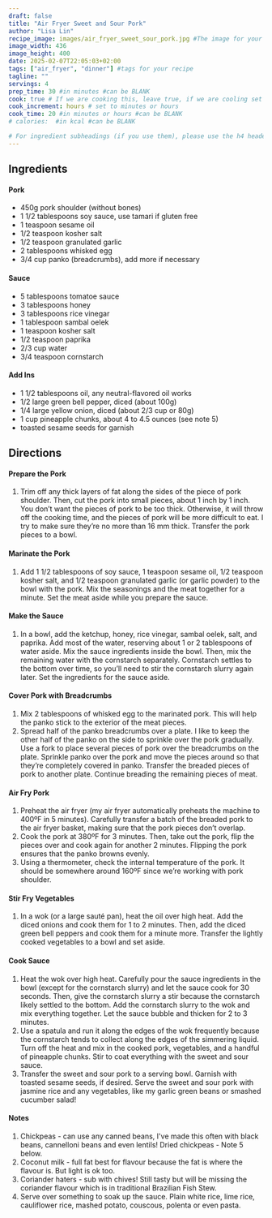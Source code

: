 ```yaml
---
draft: false
title: "Air Fryer Sweet and Sour Pork"
author: "Lisa Lin"
recipe_image: images/air_fryer_sweet_sour_pork.jpg #The image for your recipe
image_width: 436
image_height: 400
date: 2025-02-07T22:05:03+02:00
tags: ["air_fryer", "dinner"] #tags for your recipe
tagline: ""
servings: 4
prep_time: 30 #in minutes #can be BLANK
cook: true # If we are cooking this, leave true, if we are cooling set to false
cook_increment: hours # set to minutes or hours
cook_time: 20 #in minutes or hours #can be BLANK
# calories:  #in kcal #can be BLANK

# For ingredient subheadings (if you use them), please use the h4 header.  For print view I have those elements targeted
---
```



## Ingredients

#### Pork
- 450g pork shoulder (without bones)
- 1 1/2 tablespoons soy sauce, use tamari if gluten free
- 1 teaspoon sesame oil
- 1/2 teaspoon kosher salt
- 1/2 teaspoon granulated garlic
- 2 tablespoons whisked egg
- 3/4 cup panko (breadcrumbs), add more if necessary

#### Sauce
- 5 tablespoons tomatoe sauce
- 3 tablespoons honey
- 3 tablespoons rice vinegar
- 1 tablespoon sambal oelek
- 1 teaspoon kosher salt
- 1/2 teaspoon paprika
- 2/3 cup water
- 3/4 teaspoon cornstarch

#### Add Ins
- 1 1/2 tablespoons oil, any neutral-flavored oil works
- 1/2 large green bell pepper, diced (about 100g)
- 1/4 large yellow onion, diced (about 2/3 cup or 80g)
- 1 cup pineapple chunks, about 4 to 4.5 ounces (see note 5)
- toasted sesame seeds for garnish

## Directions

#### Prepare the Pork
1. Trim off any thick layers of fat along the sides of the piece of pork shoulder. Then, cut the pork into small pieces, about 1 inch by 1 inch. You don’t want the pieces of pork to be too thick. Otherwise, it will throw off the cooking time, and the pieces of pork will be more difficult to eat. I try to make sure they’re no more than 16 mm thick. Transfer the pork pieces to a bowl.

#### Marinate the Pork
1. Add 1 1/2 tablespoons of soy sauce, 1 teaspoon sesame oil, 1/2 teaspoon kosher salt, and 1/2 teaspoon granulated garlic (or garlic powder) to the bowl with the pork. Mix the seasonings and the meat together for a minute. Set the meat aside while you prepare the sauce.

#### Make the Sauce
1. In a bowl, add the ketchup, honey, rice vinegar, sambal oelek, salt, and paprika. Add most of the water, reserving about 1 or 2 tablespoons of water aside. Mix the sauce ingredients inside the bowl. Then, mix the remaining water with the cornstarch separately. Cornstarch settles to the bottom over time, so you’ll need to stir the cornstarch slurry again later. Set the ingredients for the sauce aside.

#### Cover Pork with Breadcrumbs
1. Mix 2 tablespoons of whisked egg to the marinated pork. This will help the panko stick to the exterior of the meat pieces.
2. Spread half of the panko breadcrumbs over a plate. I like to keep the other half of the panko on the side to sprinkle over the pork gradually. Use a fork to place several pieces of pork over the breadcrumbs on the plate. Sprinkle panko over the pork and move the pieces around so that they’re completely covered in panko. Transfer the breaded pieces of pork to another plate. Continue breading the remaining pieces of meat.

#### Air Fry Pork
1. Preheat the air fryer (my air fryer automatically preheats the machine to 400ºF in 5 minutes). Carefully transfer a batch of the breaded pork to the air fryer basket, making sure that the pork pieces don’t overlap.
2. Cook the pork at 380ºF for 3 minutes. Then, take out the pork, flip the pieces over and cook again for another 2 minutes. Flipping the pork ensures that the panko browns evenly.
3. Using a thermometer, check the internal temperature of the pork. It should be somewhere around 160ºF since we’re working with pork shoulder.

#### Stir Fry Vegetables
1. In a wok (or a large sauté pan), heat the oil over high heat. Add the diced onions and cook them for 1 to 2 minutes. Then, add the diced green bell peppers and cook them for a minute more. Transfer the lightly cooked vegetables to a bowl and set aside.

#### Cook Sauce
1. Heat the wok over high heat. Carefully pour the sauce ingredients in the bowl (except for the cornstarch slurry) and let the sauce cook for 30 seconds. Then, give the cornstarch slurry a stir because the cornstarch likely settled to the bottom. Add the cornstarch slurry to the wok and mix everything together. Let the sauce bubble and thicken for 2 to 3 minutes.
2. Use a spatula and run it along the edges of the wok frequently because the cornstarch tends to collect along the edges of the simmering liquid. Turn off the heat and mix in the cooked pork, vegetables, and a handful of pineapple chunks. Stir to coat everything with the sweet and sour sauce.
3. Transfer the sweet and sour pork to a serving bowl. Garnish with toasted sesame seeds, if desired. Serve the sweet and sour pork with jasmine rice and any vegetables, like my garlic green beans or smashed cucumber salad!

#### Notes
1. Chickpeas - can use any canned beans, I've made this often with black beans, cannelloni beans and even lentils!
Dried chickpeas - Note 5 below.
2. Coconut milk - full fat best for flavour because the fat is where the flavour is. But light is ok too.
3. Coriander haters - sub with chives! Still tasty but will be missing the coriander flavour which is in traditional Brazilian Fish Stew.
4. Serve over something to soak up the sauce. Plain white rice, lime rice, cauliflower rice, mashed potato, couscous, polenta or even pasta.